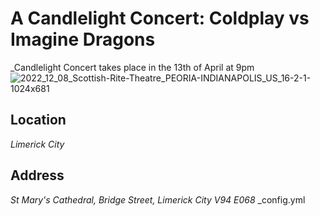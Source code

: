 # A Candlelight Concert: Coldplay vs Imagine Dragons
_Candlelight Concert takes place in the 13th of April at 9pm
![2022_12_08_Scottish-Rite-Theatre_PEORIA-INDIANAPOLIS_US_16-2-1-1024x681](https://github.com/Fazlahmad-Saay/Fazlahmad.Github.ie/assets/166664881/58d84c32-6858-4e71-8193-5b104d96dbd3)
## Location 
_Limerick City_
## Address
_St Mary's Cathedral, Bridge Street, Limerick City V94 E068_
_config.yml 

